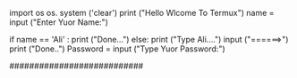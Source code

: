 import os
os. system ('clear')
print ("Hello Wlcome To Termux")
name = input ("Enter Yuor Name:")

if name == 'Ali' :
    print ("Done...")
else:
    print ("Type Ali....")
    input ("======>")
    print ("Done..")
Password = input ("Type Yuor Password:")

###########################
